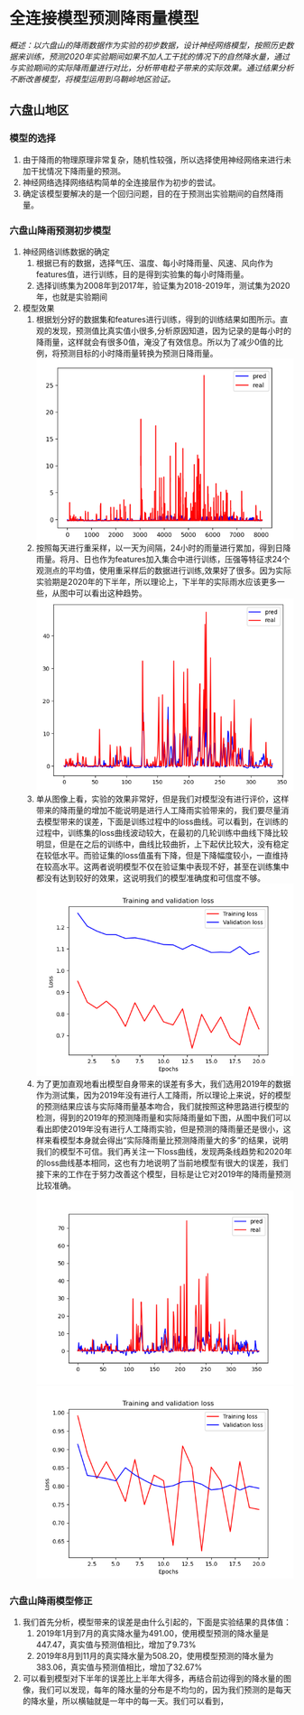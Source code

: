 #  全连接模型预测降雨量模型
  
*概述：以六盘山的降雨数据作为实验的初步数据，设计神经网络模型，按照历史数据来训练，预测2020年实验期间如果不加人工干扰的情况下的自然降水量，通过与实验期间的实际降雨量进行对比，分析带电粒子带来的实际效果。通过结果分析不断改善模型，将模型运用到乌鞘岭地区验证。*
##  六盘山地区
  
###  模型的选择
  
1. 由于降雨的物理原理非常复杂，随机性较强，所以选择使用神经网络来进行未加干扰情况下降雨量的预测。
2. 神经网络选择网络结构简单的全连接层作为初步的尝试。
3. 确定该模型要解决的是一个回归问题，目的在于预测出实验期间的自然降雨量。
###  六盘山降雨预测初步模型
  
1. 神经网络训练数据的确定
   1. 根据已有的数据，选择气压、温度、每小时降雨量、风速、风向作为features值，进行训练，目的是得到实验集的每小时降雨量。
   2. 选择训练集为2008年到2017年，验证集为2018-2019年，测试集为2020年，也就是实验期间
2. 模型效果
   1. 根据划分好的数据集和features进行训练，得到的训练结果如图所示。直观的发现，预测值比真实值小很多,分析原因知道，因为记录的是每小时的降雨量，这样就会有很多0值，淹没了有效信息。所以为了减少0值的比例，将预测目标的小时降雨量转换为预测日降雨量。
    ![](2021-01-22-17-19-38.png ) 
   2. 按照每天进行重采样，以一天为间隔，24小时的雨量进行累加，得到日降雨量。将月、日也作为features加入集合中进行训练，压强等特征求24个观测点的平均值，使用重采样后的数据进行训练,效果好了很多。因为实际实验期是2020年的下半年，所以理论上，下半年的实际雨水应该更多一些，从图中可以看出这种趋势。
    ![](2021-01-23-14-41-41.png )
   3. 单从图像上看，实验的效果非常好，但是我们对模型没有进行评价，这样带来的降雨量的增加不能说明是进行人工降雨实验带来的，我们要尽量消去模型带来的误差，下面是训练过程中的loss曲线。可以看到，在训练的过程中，训练集的loss曲线波动较大，在最初的几轮训练中曲线下降比较明显，但是在之后的训练中，曲线比较曲折，上下起伏比较大，没有稳定在较低水平。而验证集的loss值虽有下降，但是下降幅度较小，一直维持在较高水平。这两者说明模型不仅在验证集中表现不好，甚至在训练集中都没有达到较好的效果，这说明我们的模型准确度和可信度不够。
    ![](2021-01-23-14-48-33.png )
   4. 为了更加直观地看出模型自身带来的误差有多大，我们选用2019年的数据作为测试集，因为2019年没有进行人工降雨，所以理论上来说，好的模型的预测结果应该与实际降雨量基本吻合，我们就按照这种思路进行模型的检测，得到的2019年的预测降雨量和实际降雨量如下图，从图中我们可以看出即使2019年没有进行人工降雨实验，但是预测的降雨量还是很小，这样来看模型本身就会得出“实际降雨量比预测降雨量大的多”的结果，说明我们的模型不可信。我们再关注一下loss曲线，发现两条线趋势和2020年的loss曲线基本相同，这也有力地说明了当前地模型有很大的误差，我们接下来的工作在于努力改善这个模型，目标是让它对2019年的降雨量预测比较准确。
   ![](2021-01-23-15-06-01.png ) 
   ![](2021-01-23-15-08-38.png )
###  六盘山降雨模型修正
  
1. 我们首先分析，模型带来的误差是由什么引起的，下面是实验结果的具体值：
   1. 2019年1月到7月的真实降水量为491.00，使用模型预测的降水量是447.47，真实值与预测值相比，增加了9.73%
   2. 2019年8月到11月的真实降水量为508.20，使用模型预测的降水量为383.06，真实值与预测值相比，增加了32.67%
2. 可以看到模型对下半年的误差比上半年大得多，再结合前边得到的降水量的图像，我们可以发现，每年的降水量的分布是不均匀的，因为我们预测的是每天的降水量，所以横轴就是一年中的每一天。我们可以看到，
  
  
  
  
  
  
  
  
  
  